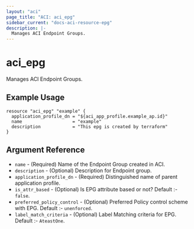 ```yaml
---
layout: "aci"
page_title: "ACI: aci_epg"
sidebar_current: "docs-aci-resource-epg"
description: |-
  Manages ACI Endpoint Groups.
---
```

# aci_epg #
Manages ACI Endpoint Groups.

## Example Usage ##

```hcl
resource "aci_epg" "example" {
  application_profile_dn = "${aci_app_profile.example_ap.id}"
  name                   = "example"
  description            = "This epg is created by terraform"
}
```

## Argument Reference ##

* `name` - (Required) Name of the Endpoint Group created in ACI.
* `description` - (Optional) Description for Endpoint group.
* `application_profile_dn` - (Required) Distinguished name of parent application profile.
* `is_attr_based` - (Optional) Is EPG attribute based or not? Default :- `false`.
* `preferred_policy_control` - (Optional) Preferred Policy control scheme with EPG. Default :- `unenforced`.
* `label_match_criteria` - (Optional) Label Matching criteria for EPG. Default :- `AteastOne`.
